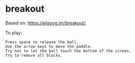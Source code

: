 # breakout
Based on: https://elgoog.im/breakout/. <br>

To play:
```
Press space to release the ball.
Use the arrow keys to move the paddle.
Try not to let the ball touch the bottom of the screen.
Try to remove all blocks.
```
